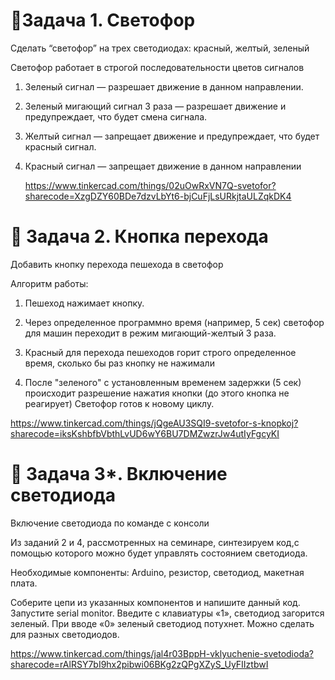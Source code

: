 
# 📌Задача 1. Светофор
 
Сделать “светофор” на трех светодиодах: красный, желтый, зеленый

Светофор работает в строгой последовательности цветов сигналов

1. Зеленый сигнал — разрешает движение в данном направлении.

2. Зеленый мигающий сигнал 3 раза — разрешает движение и предупреждает, что будет смена сигнала.

3. Желтый сигнал — запрещает движение и предупреждает, что будет красный сигнал.

4. Красный сигнал — запрещает движение в данном направлении

   https://www.tinkercad.com/things/02uOwRxVN7Q-svetofor?sharecode=XzgDZY60BDe7dzvLbYt6-bjCuFjLsURkjtaULZqkDK4


# 📌 Задача 2. Кнопка перехода
 
Добавить кнопку перехода пешехода в светофор

Алгоритм работы: 

1. Пешеход нажимает кнопку. 

2. Через определенное программно время (например, 5 сек) светофор для машин переходит в режим 
мигающий-желтый 3 раза. 

3. Красный для перехода пешеходов горит строго определенное время, сколько бы раз кнопку не 
нажимали

4. После "зеленого" с установленным временем задержки (5 сек) происходит разрешение нажатия 
кнопки (до этого кнопка не реагирует)
Светофор готов к новому циклу.

https://www.tinkercad.com/things/jQgeAU3SQI9-svetofor-s-knopkoj?sharecode=iksKshbfbVbthLvUD6wY6BU7DMZwzrJw4utIyFgcyKI

# 📌 Задача 3*. Включение светодиода
 
Включение светодиода по команде с консоли

Из заданий 2 и 4, рассмотренных на семинаре, синтезируем код,с помощью которого можно будет управлять 
состоянием светодиода.

Необходимые компоненты: Arduino, резистор, светодиод, макетная плата.

Соберите цепи из указанных компонентов и напишите данный код. Запустите serial monitor. Введите с 
клавиатуры «1», светодиод загорится зеленый. При вводе «0» зеленый светодиод потухнет. Можно сделать 
для разных светодиодов.

https://www.tinkercad.com/things/jal4r03BppH-vklyuchenie-svetodioda?sharecode=rAlRSY7bI9hx2pibwi06BKg2zQPgXZyS_UyFIIztbwI
